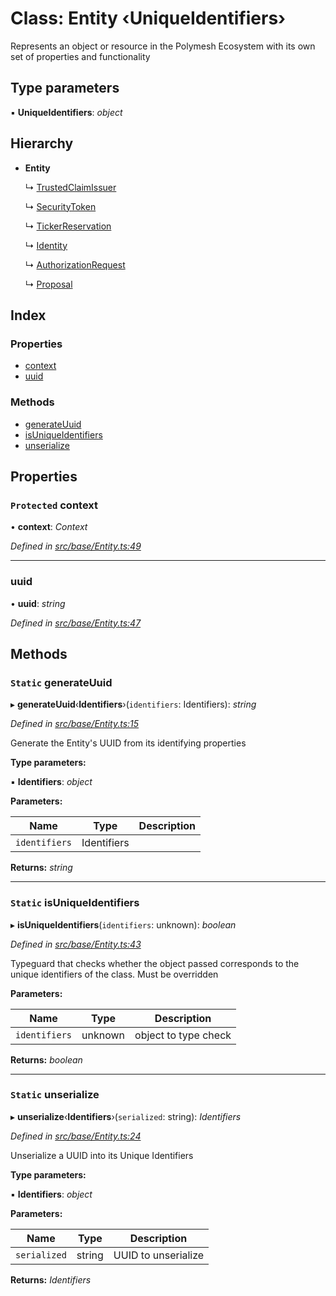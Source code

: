 # Class: Entity ‹**UniqueIdentifiers**›

Represents an object or resource in the Polymesh Ecosystem with its own set of properties and functionality

## Type parameters

▪ **UniqueIdentifiers**: *object*

## Hierarchy

* **Entity**

  ↳ [TrustedClaimIssuer](trustedclaimissuer.md)

  ↳ [SecurityToken](securitytoken.md)

  ↳ [TickerReservation](tickerreservation.md)

  ↳ [Identity](identity.md)

  ↳ [AuthorizationRequest](authorizationrequest.md)

  ↳ [Proposal](proposal.md)

## Index

### Properties

* [context](entity.md#protected-context)
* [uuid](entity.md#uuid)

### Methods

* [generateUuid](entity.md#static-generateuuid)
* [isUniqueIdentifiers](entity.md#static-isuniqueidentifiers)
* [unserialize](entity.md#static-unserialize)

## Properties

### `Protected` context

• **context**: *Context*

*Defined in [src/base/Entity.ts:49](https://github.com/PolymathNetwork/polymesh-sdk/blob/2fbef52/src/base/Entity.ts#L49)*

___

###  uuid

• **uuid**: *string*

*Defined in [src/base/Entity.ts:47](https://github.com/PolymathNetwork/polymesh-sdk/blob/2fbef52/src/base/Entity.ts#L47)*

## Methods

### `Static` generateUuid

▸ **generateUuid**‹**Identifiers**›(`identifiers`: Identifiers): *string*

*Defined in [src/base/Entity.ts:15](https://github.com/PolymathNetwork/polymesh-sdk/blob/2fbef52/src/base/Entity.ts#L15)*

Generate the Entity's UUID from its identifying properties

**Type parameters:**

▪ **Identifiers**: *object*

**Parameters:**

Name | Type | Description |
------ | ------ | ------ |
`identifiers` | Identifiers |   |

**Returns:** *string*

___

### `Static` isUniqueIdentifiers

▸ **isUniqueIdentifiers**(`identifiers`: unknown): *boolean*

*Defined in [src/base/Entity.ts:43](https://github.com/PolymathNetwork/polymesh-sdk/blob/2fbef52/src/base/Entity.ts#L43)*

Typeguard that checks whether the object passed corresponds to the unique identifiers of the class. Must be overridden

**Parameters:**

Name | Type | Description |
------ | ------ | ------ |
`identifiers` | unknown | object to type check  |

**Returns:** *boolean*

___

### `Static` unserialize

▸ **unserialize**‹**Identifiers**›(`serialized`: string): *Identifiers*

*Defined in [src/base/Entity.ts:24](https://github.com/PolymathNetwork/polymesh-sdk/blob/2fbef52/src/base/Entity.ts#L24)*

Unserialize a UUID into its Unique Identifiers

**Type parameters:**

▪ **Identifiers**: *object*

**Parameters:**

Name | Type | Description |
------ | ------ | ------ |
`serialized` | string | UUID to unserialize  |

**Returns:** *Identifiers*
